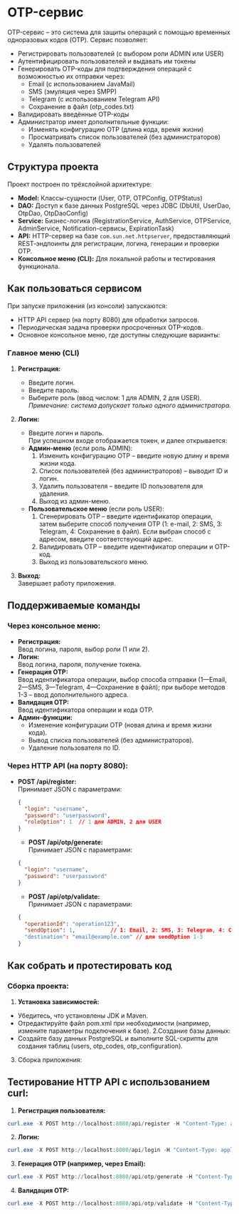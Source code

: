 # OTP-сервис

OTP-сервис – это система для защиты операций с помощью временных одноразовых кодов (OTP). Сервис позволяет:
- Регистрировать пользователей (с выбором роли ADMIN или USER)
- Аутентифицировать пользователей и выдавать им токены
- Генерировать OTP-коды для подтверждения операций с возможностью их отправки через:
  - Email (с использованием JavaMail)
  - SMS (эмуляция через SMPP)
  - Telegram (с использованием Telegram API)
  - Сохранение в файл (otp_codes.txt)
- Валидировать введённые OTP-коды
- Администратор имеет дополнительные функции:
  - Изменять конфигурацию OTP (длина кода, время жизни)
  - Просматривать список пользователей (без администраторов)
  - Удалять пользователей

## Структура проекта

Проект построен по трёхслойной архитектуре:
- **Model:** Классы-сущности (User, OTP, OTPConfig, OTPStatus)
- **DAO:** Доступ к базе данных PostgreSQL через JDBC (DbUtil, UserDao, OtpDao, OtpDaoConfig)
- **Service:** Бизнес-логика (RegistrationService, AuthService, OTPService, AdminService, Notification-сервисы, ExpirationTask)
- **API:** HTTP-сервер на базе `com.sun.net.httpserver`, предоставляющий REST‑эндпоинты для регистрации, логина, генерации и проверки OTP.
- **Консольное меню (CLI):** Для локальной работы и тестирования функционала.

## Как пользоваться сервисом

При запуске приложения (из консоли) запускаются:
- HTTP API сервер (на порту 8080) для обработки запросов.
- Периодическая задача проверки просроченных OTP-кодов.
- Основное консольное меню, где доступны следующие варианты:

### Главное меню (CLI)
1. **Регистрация:**  
   - Введите логин.
   - Введите пароль.
   - Выберите роль (ввод числом: 1 для ADMIN, 2 для USER).  
   _Примечание: система допускает только одного администратора._

2. **Логин:**  
   - Введите логин и пароль.  
   При успешном входе отображается токен, и далее открывается:
   - **Админ-меню** (если роль ADMIN):
     1. Изменить конфигурацию OTP – введите новую длину и время жизни кода.
     2. Список пользователей (без администраторов) – выводит ID и логин.
     3. Удалить пользователя – введите ID пользователя для удаления.
     4. Выход из админ-меню.
   - **Пользовательское меню** (если роль USER):
     1. Сгенерировать OTP – введите идентификатор операции, затем выберите способ получения OTP (1: e-mail, 2: SMS, 3: Telegram, 4: Сохранение в файл). Если выбран способ с адресом, введите соответствующий адрес.
     2. Валидировать OTP – введите идентификатор операции и OTP-код.
     3. Выход из пользовательского меню.

3. **Выход:**  
   Завершает работу приложения.

## Поддерживаемые команды

### Через консольное меню:
- **Регистрация:**  
  Ввод логина, пароля, выбор роли (1 или 2).  
- **Логин:**  
  Ввод логина, пароля, получение токена.  
- **Генерация OTP:**  
  Ввод идентификатора операции, выбор способа отправки (1—Email, 2—SMS, 3—Telegram, 4—Сохранение в файл); при выборе методов 1-3 – ввод дополнительного адреса.
- **Валидация OTP:**  
  Ввод идентификатора операции и кода OTP.
- **Админ-функции:**  
  - Изменение конфигурации OTP (новая длина и время жизни кода).
  - Вывод списка пользователей (без администраторов).
  - Удаление пользователя по ID.

### Через HTTP API (на порту 8080):
- **POST /api/register:**  
  Принимает JSON с параметрами:  
  ```json
  {
    "login": "username",
    "password": "userpassword",
    "roleOption": 1  // 1 для ADMIN, 2 для USER
  }
  ```
  - **POST /api/otp/generate:**  
  Принимает JSON с параметрами:  
  ```json
  {
    "login": "username",
    "password": "userpassword"
  }
  ```
  - **POST /api/otp/validate:**  
  Принимает JSON с параметрами:  
  ```json
  {
    "operationId": "operation123",
    "sendOption": 1,           // 1: Email, 2: SMS, 3: Telegram, 4: Сохранение в файл
    "destination": "email@example.com" // для sendOption 1-3
  }

## Как собрать и протестировать код

### Сборка проекта:
1. **Установка зависимостей:**  
- Убедитесь, что установлены JDK и Maven.
- Отредактируйте файл pom.xml при необходимости (например, измените параметры подключения к базе).
2.Создание базы данных:
- Создайте базу данных PostgreSQL и выполните SQL-скрипты для создания таблиц (users, otp_codes, otp_configuration).
3. Сборка приложения:

## Тестирование HTTP API с использованием curl:
1. **Регистрация пользователя:**
 ```powershell
curl.exe -X POST http://localhost:8080/api/register -H "Content-Type: application/json" -d '{\"login\":\"testUser\",\"password\":\"pass123\",\"roleOption\":2}'
```
2. **Логин:**
 ```powershell
curl.exe -X POST http://localhost:8080/api/login -H "Content-Type: application/json" -d '{\"login\":\"testUser\",\"password\":\"pass123\"}'
```
3. **Генерация OTP (например, через Email):**
 ```powershell
curl.exe -X POST http://localhost:8080/api/otp/generate -H "Content-Type: application/json" -d '{\"operationId\":\"op123\",\"sendOption\":1,\"destination\":\"test@example.com\"}'
```
4. **Валидация OTP:**
 ```powershell
curl.exe -X POST http://localhost:8080/api/otp/validate -H "Content-Type: application/json" -d '{\"operationId\":\"op123\",\"otp\":\"123456\"}'
